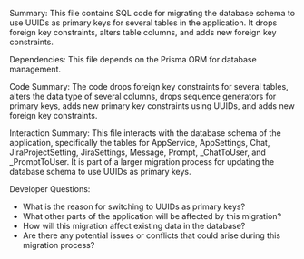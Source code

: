 Summary:
This file contains SQL code for migrating the database schema to use UUIDs as primary keys for several tables in the application. It drops foreign key constraints, alters table columns, and adds new foreign key constraints.

Dependencies:
This file depends on the Prisma ORM for database management.

Code Summary:
The code drops foreign key constraints for several tables, alters the data type of several columns, drops sequence generators for primary keys, adds new primary key constraints using UUIDs, and adds new foreign key constraints.

Interaction Summary:
This file interacts with the database schema of the application, specifically the tables for AppService, AppSettings, Chat, JiraProjectSetting, JiraSettings, Message, Prompt, _ChatToUser, and _PromptToUser. It is part of a larger migration process for updating the database schema to use UUIDs as primary keys.

Developer Questions:
- What is the reason for switching to UUIDs as primary keys?
- What other parts of the application will be affected by this migration?
- How will this migration affect existing data in the database?
- Are there any potential issues or conflicts that could arise during this migration process?